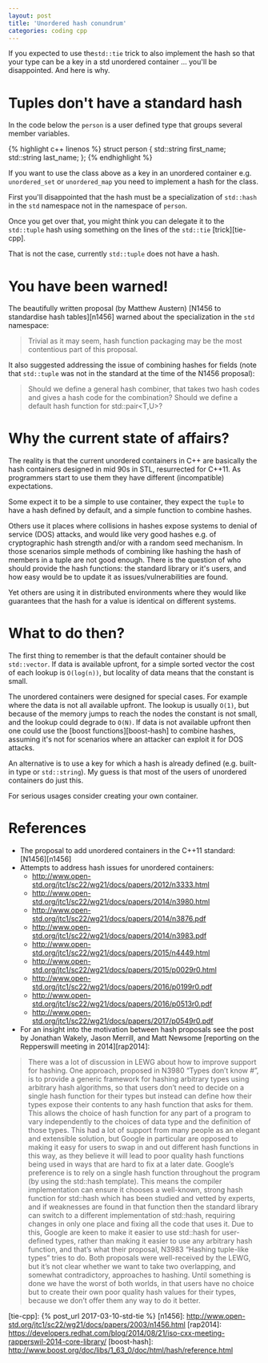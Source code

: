 ```yaml
---
layout: post
title: 'Unordered hash conundrum'
categories: coding cpp
---
```


If you expected to use the`std::tie` trick to also implement the hash so that
your type can be a key in a std unordered container ... you'll be disappointed.
And here is why.


# Tuples don't have a standard hash

In the code below the `person` is a user defined type that groups several
member variables.

{% highlight c++ linenos %}
struct person {
  std::string first_name;
  std::string last_name;
};
{% endhighlight %}

If you want to use the class above as a key in an unordered container e.g.
`unordered_set` or `unordered_map` you need to implement a hash for the class.

First you'll disappointed that the hash must be a specialization of `std::hash`
in the `std` namespace not in the namespace of `person`.

Once you get over that, you might think you can delegate it to the `std::tuple`
hash using something on the lines of the `std::tie` [trick][tie-cpp].

That is not the case, currently `std::tuple` does not have a hash.


# You have been warned!

The beautifully written proposal (by Matthew Austern) [N1456 to standardise
hash tables][n1456] warned about the specialization in the `std` namespace:

> Trivial as it may seem, hash function packaging may be the most contentious
> part of this proposal.

It also suggested addressing the issue of combining hashes for fields (note
that `std::tuple` was not in the standard at the time of the N1456 proposal):

> Should we define a general hash combiner, that takes two hash codes and gives
> a hash code for the combination? Should we define a default hash function for
> std::pair<T,U>?


# Why the current state of affairs?

The reality is that the current unordered containers in C++ are basically the
hash containers designed in mid 90s in STL, resurrected for C++11. As programmers
start to use them they have different (incompatible) expectations.

Some expect it to be a simple to use container, they expect the `tuple` to have
a hash defined by default, and a simple function to combine hashes.

Others use it places where collisions in hashes expose systems to denial of
service (DOS) attacks, and would like very good hashes e.g. of cryptographic
hash strength and/or with a random seed mechanism. In those scenarios simple
methods of combining like hashing the hash of members in a tuple are not good
enough. There is the question of who should provide the hash functions: the
standard library or it's users, and how easy would be to update it as
issues/vulnerabilities are found.

Yet others are using it in distributed environments where they would like
guarantees that the hash for a value is identical on different systems.


# What to do then?

The first thing to remember is that the default container should be
`std::vector`. If data is available upfront, for a simple sorted vector the
cost of each lookup is `O(log(n))`, but locality of data means that the
constant is small.

The unordered containers were designed for special cases. For example where the
data is not all available upfront. The lookup is usually `O(1)`, but because of
the memory jumps to reach the nodes the constant is not small, and the lookup
could degrade to `O(N)`. If data is not available upfront then one could use
the [boost functions][boost-hash] to combine hashes, assuming it's not for
scenarios where an attacker can exploit it for DOS attacks.

An alternative is to use a key for which a hash is already defined (e.g.
built-in type or `std::string`). My guess is that most of the users of
unordered containers do just this.

For serious usages consider creating your own container.

# References

- The proposal to add unordered containers in the C++11 standard: [N1456][n1456]
- Attempts to address hash issues for unordered containers:
  - <http://www.open-std.org/jtc1/sc22/wg21/docs/papers/2012/n3333.html>
  - <http://www.open-std.org/jtc1/sc22/wg21/docs/papers/2014/n3980.html>
  - <http://www.open-std.org/jtc1/sc22/wg21/docs/papers/2014/n3876.pdf>
  - <http://www.open-std.org/jtc1/sc22/wg21/docs/papers/2014/n3983.pdf>
  - <http://www.open-std.org/jtc1/sc22/wg21/docs/papers/2015/n4449.html>
  - <http://www.open-std.org/jtc1/sc22/wg21/docs/papers/2015/p0029r0.html>
  - <http://www.open-std.org/jtc1/sc22/wg21/docs/papers/2016/p0199r0.pdf>
  - <http://www.open-std.org/jtc1/sc22/wg21/docs/papers/2016/p0513r0.pdf>
  - <http://www.open-std.org/jtc1/sc22/wg21/docs/papers/2017/p0549r0.pdf>
- For an insight into the motivation between hash proposals see the post by
  Jonathan Wakely, Jason Merrill, and Matt Newsome [reporting on the
  Repperswill meeting in 2014][rap2014]: 

> There was a lot of discussion in LEWG about how to improve support for
> hashing. One approach, proposed in N3980 “Types don’t know #”, is to provide
> a generic framework for hashing arbitrary types using arbitrary hash
> algorithms, so that users don’t need to decide on a single hash function for
> their types but instead can define how their types expose their contents to
> any hash function that asks for them. This allows the choice of hash function
> for any part of a program to vary independently to the choices of data type
> and the definition of those types. This had a lot of support from many people
> as an elegant and extensible solution, but Google in particular are opposed
> to making it easy for users to swap in and out different hash functions in
> this way, as they believe it will lead to poor quality hash functions being
> used in ways that are hard to fix at a later date. Google’s preference is to
> rely on a single hash function throughout the program (by using the std::hash
> template).  This means the compiler implementation can ensure it chooses a
> well-known, strong hash function for std::hash which has been studied and
> vetted by experts, and if weaknesses are found in that function then the
> standard library can switch to a different implementation of std::hash,
> requiring changes in only one place and fixing all the code that uses it. Due
> to this, Google are keen to make it easier to use std::hash for user-defined
> types, rather than making it easier to use any arbitrary hash function, and
> that’s what their proposal, N3983 “Hashing tuple-like types” tries to do.
> Both proposals were well-received by the LEWG, but it’s not clear whether we
> want to take two overlapping, and somewhat contradictory, approaches to
> hashing. Until something is done we have the worst of both worlds, in that
> users have no choice but to create their own poor quality hash values for
> their types, because we don’t offer them any way to do it better.

[tie-cpp]:    {% post_url 2017-03-10-std-tie %}
[n1456]: http://www.open-std.org/jtc1/sc22/wg21/docs/papers/2003/n1456.html
[rap2014]: https://developers.redhat.com/blog/2014/08/21/iso-cxx-meeting-rapperswil-2014-core-library/
[boost-hash]: http://www.boost.org/doc/libs/1_63_0/doc/html/hash/reference.html

